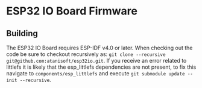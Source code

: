 # ESP32 IO Board Firmware

## Building

The ESP32 IO Board requires ESP-IDF v4.0 or later. When checking out the code
be sure to checkout recursively as: `git clone --recursive git@github.com:atanisoft/esp32io.git`.
If you receive an error related to littlefs it is likely that the esp_littlefs
dependencies are not present, to fix this navigate to `components/esp_littlefs`
and execute `git submodule update --init --recursive`.
